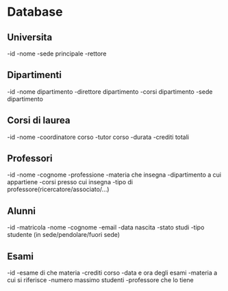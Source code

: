 # Database

## Universita
-id
-nome
-sede principale 
-rettore



## Dipartimenti
-id
-nome dipartimento
-direttore dipartimento
-corsi dipartimento
-sede dipartimento



## Corsi di laurea 
-id
-nome
-coordinatore corso
-tutor corso
-durata
-crediti totali



## Professori
-id
-nome
-cognome
-professione
-materia che insegna
-dipartimento a cui appartiene
-corsi presso cui insegna
-tipo di professore(ricercatore/associato/...)


## Alunni
-id
-matricola
-nome
-cognome
-email
-data nascita
-stato studi
-tipo studente (in sede/pendolare/fuori sede)



## Esami
-id
-esame di che materia
-crediti corso
-data e ora degli esami
-materia a cui si riferisce
-numero massimo studenti
-professore che lo tiene 




